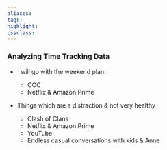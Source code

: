 ```yaml
---
aliases:  
tags:
highlight:  
cssclass:
---
```


### Analyzing Time Tracking Data
- I will go with the weekend plan.
	- COC
	- Netflix & Amazon Prime


- Things which are a distraction & not very healthy
	- Clash of Clans
	- Netflix & Amazon Prime
	- YouTube
	- Endless casual conversations with kids & Anne